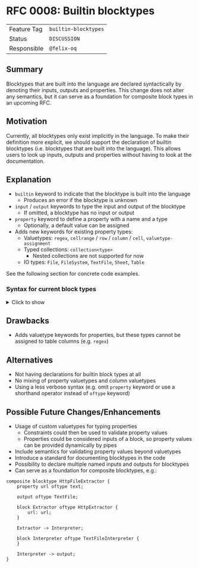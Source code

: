 <!--
SPDX-FileCopyrightText: 2023 Friedrich-Alexander-Universitat Erlangen-Nurnberg

SPDX-License-Identifier: AGPL-3.0-only
-->

# RFC 0008: Builtin blocktypes

|             |                      |
|-------------|----------------------|
| Feature Tag | `builtin-blocktypes` |
| Status      | `DISCUSSION`              | <!-- Possible values: DRAFT, DISCUSSION, ACCEPTED, REJECTED -->
| Responsible | `@felix-oq`          |
<!-- 
  Status Overview:
  - DRAFT: The RFC is not ready for a review and currently under change. Feel free to already ask for feedback on the structure and contents at this stage.
  - DISCUSSION: The RFC is open for discussion. Usually, we open a PR to trigger discussions.
  - ACCEPTED: The RFC was accepted. Create issues to prepare implementation of the RFC.
  - REJECTED: The RFC was rejected. If another revision emerges, switch to status DRAFT.
-->

## Summary

Blocktypes that are built into the language are declared syntactically by denoting their inputs, outputs and properties.
This change does not alter any semantics, but it can serve as a foundation for composite block types in an upcoming RFC.

## Motivation

Currently, all blocktypes only exist implicitly in the language.
To make their definition more explicit, we should support the declaration of builtin blocktypes (i.e. blocktypes that are built into the language).
This allows users to look up inputs, outputs and properties without having to look at the documentation.

## Explanation

- `builtin` keyword to indicate that the blocktype is built into the language
  - Produces an error if the blocktype is unknown
- `input` / `output` keywords to type the input and output of the blocktype
  - If omitted, a blocktype has no input or output
- `property` keyword to define a property with a name and a type
  - Optionally, a default value can be assigned
- Adds new keywords for existing property types:
  - Valuetypes: `regex`, `cellrange` / `row` / `column` / `cell`, `valuetype-assignment`
  - Typed collections: `collection<type>`
    - Nested collections are not supported for now
  - IO types: `File`, `FileSystem`, `TextFile`, `Sheet`, `Table`

See the following section for concrete code examples.

### Syntax for current block types

<details>
<summary>Click to show</summary>

```jayvee
builtin blocktype HttpExtractor {
    property url oftype text;

    output oftype File;
}

builtin blocktype ArchiveInterpreter {
    input oftype File;

    property archiveType oftype text;

    output oftype FileSystem;
}

builtin blocktype FilePicker {
    input oftype FileSystem;

    property path oftype text;

    output oftype File;
}

builtin blocktype TextFileInterpreter {
    input oftype File;

    property encoding oftype text;
    property lineBreak oftype regex;

    output oftype TextFile;
}

builtin blocktype TextLineDeleter {
    input oftype TextFile;

    property lines oftype collection<integer>;

    output oftype TextFile;
}

builtin blocktype TextRangeSelector {
    input oftype TextFile;

    property lineFrom oftype integer;
    property lineTo oftype integer;

    output oftype TextFile;
}

builtin blocktype CSVInterpreter {
    input oftype TextFile;

    property delimiter oftype text: ",";
    property enclosing oftype text: "";
    property enclosingEscape oftype text: "";

    output oftype Sheet;
}

builtin blocktype CellRangeSelector {
    input oftype Sheet;

    property select oftype cellrange;

    output oftype Sheet;
}

builtin blocktype CellWriter {
    input oftype Sheet;

    property write oftype text;
    property at oftype cell;

    output oftype Sheet;
}

builtin blocktype ColumnDeleter {
    input oftype Sheet;

    property delete oftype collection<column>;

    output oftype Sheet;
}

builtin blocktype RowDeleter {
    input oftype Sheet;

    property delete oftype collection<row>;

    output oftype Sheet;
}

builtin blocktype TableInterpreter {
input oftype Sheet;

    property header oftype boolean;
    property columns oftype collection<valuetype-assignment>;

    output oftype Table;
}

builtin blocktype SQLiteLoader {
    input oftype Table;

    property table oftype text;
    property file oftype text;
}

builtin blocktype PostgresLoader {
    input oftype Table;

    property host oftype text;
    property port oftype integer;
    property username oftype text;
    property password oftype text;
    property database oftype text;
    property table oftype text;
}
```
</details>

## Drawbacks

- Adds valuetype keywords for properties, but these types cannot be assigned to table columns (e.g. `regex`)

## Alternatives

- Not having declarations for builtin block types at all
- No mixing of property valuetypes and column valuetypes
- Using a less verbose syntax (e.g. omit `property` keyword or use a shorthand operator instead of `oftype` keyword)

## Possible Future Changes/Enhancements

- Usage of custom valuetypes for typing properties
  - Constraints could then be used to validate property values
  - Properties could be considered inputs of a block, so property values can be provided dynamically by pipes
- Include semantics for validating property values beyond valuetypes
- Introduce a standard for documenting blocktypes in the code
- Possibility to declare multiple named inputs and outputs for blocktypes
- Can serve as a foundation for composite blocktypes, e.g.:

```jayvee
composite blocktype HttpFileExtractor {
    property url oftype text;

    output oftype TextFile;

    block Extractor oftype HttpExtractor {
        url: url;
    }

    Extractor -> Interpreter;

    block Interpreter oftype TextFileInterpreter {
    }

    Interpreter -> output;
}
```
